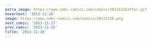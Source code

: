 ```yaml
---
extra_image: https://www.smbc-comics.com/comics/20131126after.gif
hovertext: '2013-11-26'
image: https://www.smbc-comics.com/comics/20131126.png
next_comic: '2013-11-27'
prev_comic: '2013-11-25'
title: '2013-11-26'
---
```


